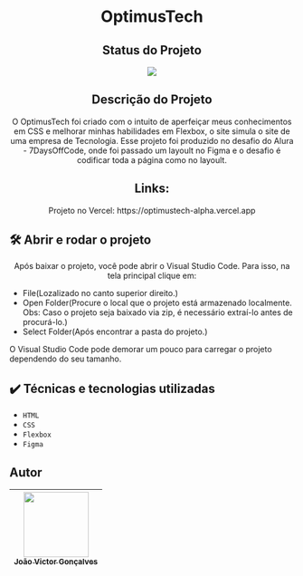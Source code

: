 <h1 align="center">OptimusTech</h1>

<h2 align="center">Status do Projeto</h2>

<p align="center">
<img src="https://img.shields.io/badge/STATUS-FINALIZADO-green">
</p>

<h2 align="center">Descrição do Projeto</h2>

<p align="center">O OptimusTech foi criado com o intuito de aperfeiçar meus conhecimentos em CSS e melhorar minhas habilidades em Flexbox, o site simula o site de uma empresa de Tecnologia. Esse projeto foi produzido no desafio do Alura - 7DaysOffCode, onde foi passado um layoult no Figma e o desafio é codificar toda a página como no layoult.</p>

<h2 align="center">Links:</h2>

<p align="center">Projeto no Vercel: https://optimustech-alpha.vercel.app</p>

## 🛠️ Abrir e rodar o projeto

<p align="center">Após baixar o projeto, você pode abrir o Visual Studio Code. Para isso, na tela principal clique em:</p>
<ul>
  <li>File(Lozalizado no canto superior direito.)</li>
  <li>Open Folder(Procure o local que o projeto está armazenado localmente. Obs: Caso o projeto seja baixado via zip, é necessário extraí-lo antes de procurá-lo.)</li>
  <li>Select Folder(Após encontrar a pasta do projeto.)</li>
</ul>
<p>O Visual Studio Code pode demorar um pouco para carregar o projeto dependendo do seu tamanho.</p>

## ✔️ Técnicas e tecnologias utilizadas

- ``HTML``
- ``CSS``
- ``Flexbox``
- ``Figma``

## Autor

| [<img src="https://avatars.githubusercontent.com/jvictorgs" width=115><br><sub>João Victor Gonçalves</sub>](https://github.com/jvictorgs) |
| :---: |

